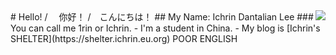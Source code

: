 <img align="right" src="https://github-readme-stats.vercel.app/api?username=1rin&show_icons=true&theme=vue&hide_title=true" />
# Hello! / 　你好！ /　こんにちは！
## My Name: Ichrin Dantalian Lee
### You can call me 1rin or Ichrin.
- I'm a student in China.
- My blog is [Ichrin's SHELTER](https://shelter.ichrin.eu.org)
POOR ENGLISH
